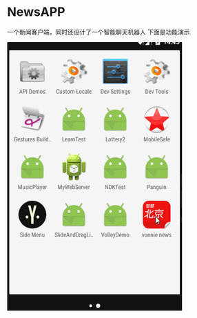 # NewsAPP
一个新闻客户端，同时还设计了一个智能聊天机器人
下面是功能演示

![功能演示](https://raw.githubusercontent.com/SparrowC/NewsAPP/master/news.gif)
